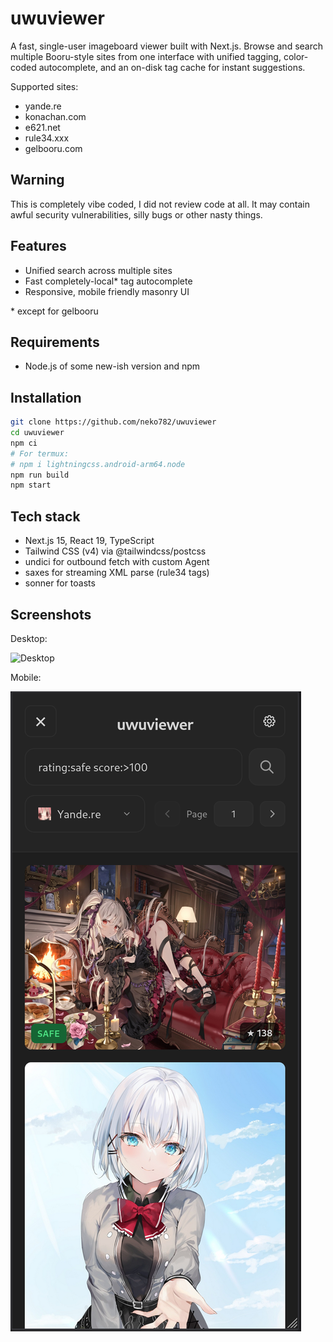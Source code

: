 # uwuviewer

A fast, single-user imageboard viewer built with Next.js. Browse and search multiple Booru-style sites from one interface with unified tagging, color-coded autocomplete, and an on-disk tag cache for instant suggestions.

Supported sites:
- yande.re
- konachan.com
- e621.net
- rule34.xxx
- gelbooru.com


## Warning 

This is completely vibe coded, I did not review code at all. It may contain awful security vulnerabilities, silly bugs or other nasty things.


## Features

- Unified search across multiple sites
- Fast completely-local* tag autocomplete
- Responsive, mobile friendly masonry UI

 \* except for gelbooru

## Requirements

- Node.js of some new-ish version and npm


## Installation

```bash
git clone https://github.com/neko782/uwuviewer
cd uwuviewer
npm ci 
# For termux:
# npm i lightningcss.android-arm64.node
npm run build
npm start
```


## Tech stack

- Next.js 15, React 19, TypeScript
- Tailwind CSS (v4) via @tailwindcss/postcss
- undici for outbound fetch with custom Agent
- saxes for streaming XML parse (rule34 tags)
- sonner for toasts


## Screenshots

Desktop:

![Desktop](readme/desktop.png)

Mobile:

![Mobile](readme/mobile.png)
